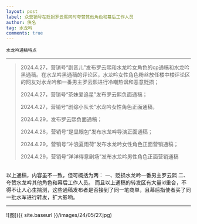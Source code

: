 ```yaml
---
layout: post
label: 众营销号在贬损罗云熙同时夸赞其他角色和幕后工作人员
author: 佚名
tag: 水龙吟
comments: true
---
```


    水龙吟通稿特点

---

> 2024.4.27，营销号“剧音儿”发布罗云熙和水龙吟女角色的cp通稿和水龙吟黑通稿。在水龙吟黑通稿的评论区，水龙吟女性角色粉丝放任楼中楼评论区的网友对水龙吟和一番男主罗云熙进行冷嘲热讽和恶意贬损；
> 
> 2024.4.27，营销号“茶妹爱追星”发布罗云熙负面通稿；
> 
> 2024.4.27，营销号“剧综小队长”水龙吟女性角色正面通稿，
> 
> 2024.4.29，发布罗云熙负面通稿；
> 
> 2024.4.28，营销号“是显眼包”发布水龙吟导演正面通稿；
> 
> 2024.4.29，营销号“冲浪夏雨荷”发布水龙吟女性角色正面营销通稿；
> 
> 2024.4.29，营销号“洋洋得意剧场”发布水龙吟男性角色正面营销通稿

<br> 以上通稿，内容虽不一致，但可概括为两：
   一、贬损水龙吟一番男主罗云熙
   二、夸赞水龙吟其他角色和幕后工作人员。
而且以上通稿的转发区有大量id重合，不得不让人心生揣测，这些通稿发布者是否接到了同一笔商单，且幕后指使者买了同一批水军进行转发，扩大影响。

---

![图]({{ site.baseurl }}/images/24/05/27.jpg)
